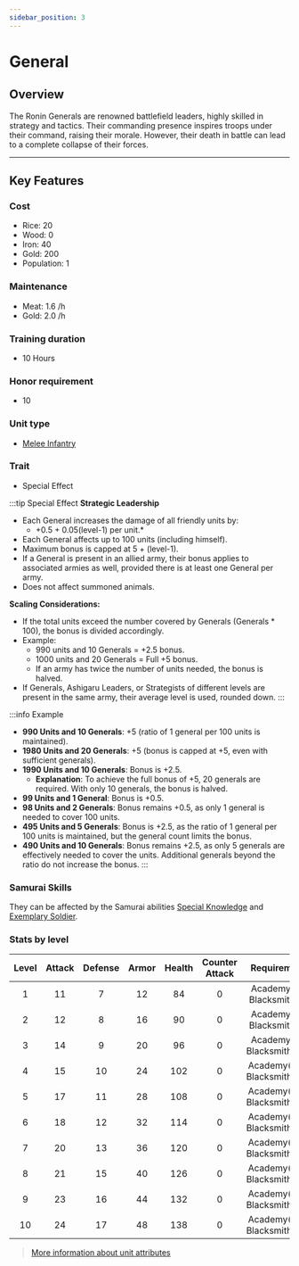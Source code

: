 ```yaml
---
sidebar_position: 3
---
```

# General

## Overview

The Ronin Generals are renowned battlefield leaders, highly skilled in strategy and tactics. Their commanding presence inspires troops under their command, raising their morale. However, their death in battle can lead to a complete collapse of their forces.

---

## Key Features

### Cost
- Rice: 20
- Wood: 0
- Iron: 40
- Gold: 200
- Population: 1

### Maintenance
- Meat: 1.6 /h
- Gold: 2.0 /h

### Training duration
- 10 Hours

### Honor requirement
- 10

### Unit type
- [Melee Infantry](../../index.md#melee-infantry)

### Trait
- Special Effect

:::tip Special Effect
**Strategic Leadership**

- Each General increases the damage of all friendly units by:
  - +0.5 + 0.05(level-1) per unit.*
- Each General affects up to 100 units (including himself).
- Maximum bonus is capped at 5 + (level-1).
- If a General is present in an allied army, their bonus applies to associated armies as well, provided there is at least one General per army.
- Does not affect summoned animals.

**Scaling Considerations:**
- If the total units exceed the number covered by Generals (Generals * 100), the bonus is divided accordingly.
- Example:
  - 990 units and 10 Generals = +2.5 bonus.
  - 1000 units and 20 Generals = Full +5 bonus.
  - If an army has twice the number of units needed, the bonus is halved.
- If Generals, Ashigaru Leaders, or Strategists of different levels are present in the same army, their average level is used, rounded down.
:::

:::info Example
- **990 Units and 10 Generals**: +5 (ratio of 1 general per 100 units is maintained).
- **1980 Units and 20 Generals**: +5 (bonus is capped at +5, even with sufficient generals).
- **1990 Units and 10 Generals**: Bonus is +2.5.
  - **Explanation**: To achieve the full bonus of +5, 20 generals are required. With only 10 generals, the bonus is halved.
- **99 Units and 1 General**: Bonus is +0.5.
- **98 Units and 2 Generals**: Bonus remains +0.5, as only 1 general is needed to cover 100 units.
- **495 Units and 5 Generals**: Bonus is +2.5, as the ratio of 1 general per 100 units is maintained, but the general count limits the bonus.
- **490 Units and 10 Generals**: Bonus remains +2.5, as only 5 generals are effectively needed to cover the units. Additional generals beyond the ratio do not increase the bonus.
:::

### Samurai Skills
They can be affected by the Samurai abilities [Special Knowledge](../../../samurais/knowledge-skills.md) and [Exemplary Soldier](../../../samurais/charisma-skills.md).

### Stats by level

| Level | Attack | Defense | Armor | Health | Counter Attack |         Requirement         |
| :---: | :----: | :-----: | :---: | :----: | :------------: | :-------------------------: |
|   1   |   11   |    7    |  12   |   84   |       0        |  Academy(3), Blacksmith(4)  |
|   2   |   12   |    8    |  16   |   90   |       0        |  Academy(5), Blacksmith(8)  |
|   3   |   14   |    9    |  20   |   96   |       0        | Academy(8), Blacksmith(12)  |
|   4   |   15   |   10    |  24   |  102   |       0        | Academy(12), Blacksmith(15) |
|   5   |   17   |   11    |  28   |  108   |       0        | Academy(14), Blacksmith(17) |
|   6   |   18   |   12    |  32   |  114   |       0        | Academy(17), Blacksmith(20) |
|   7   |   20   |   13    |  36   |  120   |       0        | Academy(20), Blacksmith(22) |
|   8   |   21   |   15    |  40   |  126   |       0        | Academy(23), Blacksmith(25) |
|   9   |   23   |   16    |  44   |  132   |       0        | Academy(25), Blacksmith(27) |
|  10   |   24   |   17    |  48   |  138   |       0        | Academy(29), Blacksmith(29) |

> [More information about unit attributes](../../index.md#attributes)